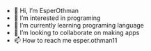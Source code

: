 - 👋 Hi, I’m EsperOthman
- 👀 I’m interested in programing
- 🌱 I’m currently learning programing language
- 💞️ I’m looking to collaborate on making apps
- 📫 How to reach me esper.othman11

<!---
EsperOthman/EsperOthman is a ✨ special ✨ repository because its `README.md` (this file) appears on your GitHub profile.
You can click the Preview link to take a look at your changes.
--->
